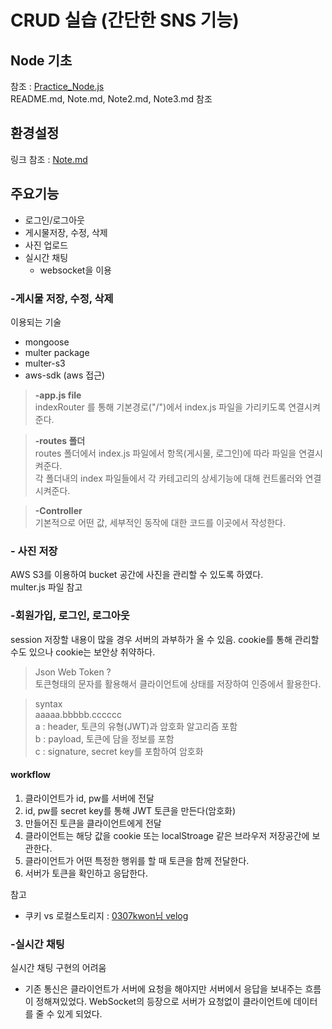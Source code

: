 # CRUD 실습 (간단한 SNS 기능)

## Node 기초
참조 : [Practice_Node.js](https://github.com/SeongChan-An/Practice_Node.js)  
README.md, Note.md, Note2.md, Note3.md 참조

## 환경설정 
링크 참조 : [Note.md](./Note.md)

## 주요기능
- 로그인/로그아웃
- 게시물저장, 수정, 삭제
- 사진 업로드
- 실시간 채팅
  - websocket을 이용

### **-게시물 저장, 수정, 삭제**
이용되는 기술
- mongoose
- multer package
- multer-s3
- aws-sdk (aws 접근)

>**-app.js file**  
indexRouter 를 통해 기본경로("/")에서 index.js 파일을 가리키도록 연결시켜준다.

> **-routes 폴더**  
routes 폴더에서 index.js 파일에서 항목(게시물, 로그인)에 따라 파일을 연결시켜준다.  
각 폴더내의 index 파일들에서 각 카테고리의 상세기능에 대해 컨트롤러와 연결시켜준다.

> **-Controller**  
기본적으로 어떤 값, 세부적인 동작에 대한 코드를 이곳에서 작성한다.

### **- 사진 저장**
AWS S3를 이용하여 bucket 공간에 사진을 관리할 수 있도록 하였다.  
multer.js 파일 참고

### **-회원가입, 로그인, 로그아웃**
session 저장할 내용이 많을 경우 서버의 과부하가 올 수 있음.
cookie를 통해 관리할 수도 있으나 cookie는 보안상 취약하다.

>Json Web Token ?  
토큰형태의 문자를 활용해서 클라이언트에 상태를 저장하여 인증에서 활용한다.

>syntax  
aaaaa.bbbbb.cccccc  
a : header, 토큰의 유형(JWT)과 암호화 알고리즘 포함  
b : payload, 토큰에 담을 정보를 포함  
c : signature, secret key를 포함하여 암호화

#### workflow
1. 클라이언트가 id, pw를 서버에 전달
2. id, pw를 secret key를 통해 JWT 토큰을 만든다(암호화)
3. 만들어진 토큰을 클라이언트에게 전달
4. 클라이언트는 해당 값을 cookie 또는 localStroage 같은 브라우저 저장공간에 보관한다.
5. 클라이언트가 어떤 특정한 행위를 할 때 토큰을 함께 전달한다.
6. 서버가 토큰을 확인하고 응답한다.

참고   
- 쿠키 vs 로컬스토리지 : [0307kwon님 velog](https://velog.io/@0307kwon/JWT%EB%8A%94-%EC%96%B4%EB%94%94%EC%97%90-%EC%A0%80%EC%9E%A5%ED%95%B4%EC%95%BC%ED%95%A0%EA%B9%8C-localStorage-vs-cookie)

### **-실시간 채팅**
실시간 채팅 구현의 어려움
- 기존 통신은 클라이언트가 서버에 요청을 해야지만 서버에서 응답을 보내주는 흐름이 정해져있었다.
WebSocket의 등장으로 서버가 요청없이 클라이언트에 데이터를 줄 수 있게 되었다.

